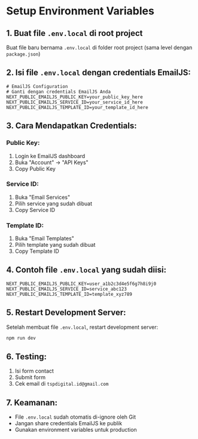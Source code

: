 # Setup Environment Variables

## 1. Buat file `.env.local` di root project

Buat file baru bernama `.env.local` di folder root project (sama level dengan `package.json`)

## 2. Isi file `.env.local` dengan credentials EmailJS:

```env
# EmailJS Configuration
# Ganti dengan credentials EmailJS Anda
NEXT_PUBLIC_EMAILJS_PUBLIC_KEY=your_public_key_here
NEXT_PUBLIC_EMAILJS_SERVICE_ID=your_service_id_here
NEXT_PUBLIC_EMAILJS_TEMPLATE_ID=your_template_id_here
```

## 3. Cara Mendapatkan Credentials:

### Public Key:

1. Login ke EmailJS dashboard
2. Buka "Account" → "API Keys"
3. Copy Public Key

### Service ID:

1. Buka "Email Services"
2. Pilih service yang sudah dibuat
3. Copy Service ID

### Template ID:

1. Buka "Email Templates"
2. Pilih template yang sudah dibuat
3. Copy Template ID

## 4. Contoh file `.env.local` yang sudah diisi:

```env
NEXT_PUBLIC_EMAILJS_PUBLIC_KEY=user_a1b2c3d4e5f6g7h8i9j0
NEXT_PUBLIC_EMAILJS_SERVICE_ID=service_abc123
NEXT_PUBLIC_EMAILJS_TEMPLATE_ID=template_xyz789
```

## 5. Restart Development Server:

Setelah membuat file `.env.local`, restart development server:

```bash
npm run dev
```

## 6. Testing:

1. Isi form contact
2. Submit form
3. Cek email di `tspdigital.id@gmail.com`

## 7. Keamanan:

- File `.env.local` sudah otomatis di-ignore oleh Git
- Jangan share credentials EmailJS ke publik
- Gunakan environment variables untuk production
